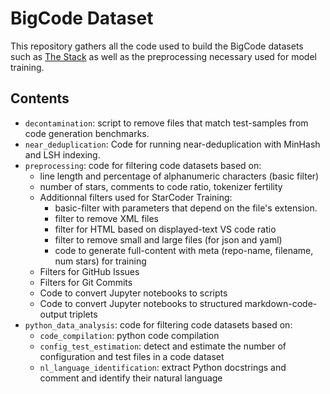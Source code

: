 # BigCode Dataset

This repository gathers all the code used to build the BigCode datasets such as [The Stack](https://huggingface.co/datasets/bigcode/the-stack) as well as the preprocessing 
necessary used for model training.

## Contents

- `decontamination`: script to remove files that match test-samples from code generation benchmarks.
- `near_deduplication`: Code for running near-deduplication with MinHash and LSH indexing.
- `preprocessing`: code for filtering code datasets based on:
  - line length and percentage of alphanumeric characters (basic filter)
  - number of stars, comments to code ratio, tokenizer fertility
  - Additionnal filters used for StarCoder Training:
    - basic-filter with parameters that depend on the file's extension.
    - filter to remove XML files
    - filter for HTML based on displayed-text VS code ratio
    - filter to remove small and large files (for json and yaml)
    - code to generate full-content with meta (repo-name, filename, num stars) for training
  - Filters for GitHub Issues
  - Filters for Git Commits
  - Code to convert Jupyter notebooks to scripts
  - Code to convert Jupyter notebooks to structured markdown-code-output triplets
- `python_data_analysis`: code for filtering code datasets based on:
  - `code_compilation`: python code compilation
  - `config_test_estimation`: detect and estimate the number of configuration and test files in a code dataset
  - `nl_language_identification`: extract Python docstrings and comment and identify their natural language